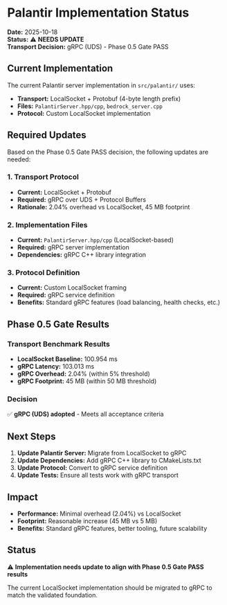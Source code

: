 # Palantir Implementation Status

**Date:** 2025-10-18  
**Status:** ⚠️ **NEEDS UPDATE**  
**Transport Decision:** gRPC (UDS) - Phase 0.5 Gate PASS

## Current Implementation

The current Palantir server implementation in `src/palantir/` uses:
- **Transport:** LocalSocket + Protobuf (4-byte length prefix)
- **Files:** `PalantirServer.hpp/cpp`, `bedrock_server.cpp`
- **Protocol:** Custom LocalSocket implementation

## Required Updates

Based on the Phase 0.5 Gate PASS decision, the following updates are needed:

### 1. Transport Protocol
- **Current:** LocalSocket + Protobuf
- **Required:** gRPC over UDS + Protocol Buffers
- **Rationale:** 2.04% overhead vs LocalSocket, 45 MB footprint

### 2. Implementation Files
- **Current:** `PalantirServer.hpp/cpp` (LocalSocket-based)
- **Required:** gRPC server implementation
- **Dependencies:** gRPC C++ library integration

### 3. Protocol Definition
- **Current:** Custom LocalSocket framing
- **Required:** gRPC service definition
- **Benefits:** Standard gRPC features (load balancing, health checks, etc.)

## Phase 0.5 Gate Results

### Transport Benchmark Results
- **LocalSocket Baseline:** 100.954 ms
- **gRPC Latency:** 103.013 ms
- **gRPC Overhead:** 2.04% (within 5% threshold)
- **gRPC Footprint:** 45 MB (within 50 MB threshold)

### Decision
✅ **gRPC (UDS) adopted** - Meets all acceptance criteria

## Next Steps

1. **Update Palantir Server:** Migrate from LocalSocket to gRPC
2. **Update Dependencies:** Add gRPC C++ library to CMakeLists.txt
3. **Update Protocol:** Convert to gRPC service definition
4. **Update Tests:** Ensure all tests work with gRPC transport

## Impact

- **Performance:** Minimal overhead (2.04%) vs LocalSocket
- **Footprint:** Reasonable increase (45 MB vs 5 MB)
- **Benefits:** Standard gRPC features, better tooling, future scalability

## Status

⚠️ **Implementation needs update to align with Phase 0.5 Gate PASS results**

The current LocalSocket implementation should be migrated to gRPC to match the validated foundation.

